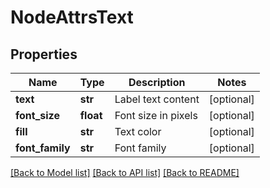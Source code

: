 # NodeAttrsText

## Properties
Name | Type | Description | Notes
------------ | ------------- | ------------- | -------------
**text** | **str** | Label text content | [optional] 
**font_size** | **float** | Font size in pixels | [optional] 
**fill** | **str** | Text color | [optional] 
**font_family** | **str** | Font family | [optional] 

[[Back to Model list]](../README.md#documentation-for-models) [[Back to API list]](../README.md#documentation-for-api-endpoints) [[Back to README]](../README.md)


